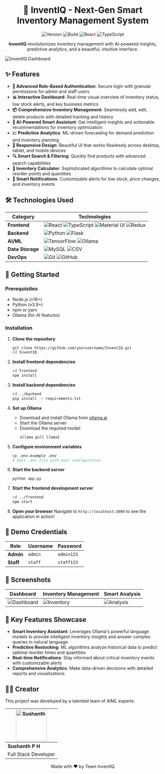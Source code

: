 <div align="center">

# 🚀 InventIQ - Next-Gen Smart Inventory Management System

<img src="https://img.shields.io/badge/version-1.0.0-blue.svg" alt="Version"/>  <img src="https://img.shields.io/badge/build-passing-success.svg" alt="Build"/> <img src="https://img.shields.io/badge/React-18.2.0-61DAFB.svg?logo=react" alt="React"/> <img src="https://img.shields.io/badge/TypeScript-5.0.4-3178C6.svg?logo=typescript" alt="TypeScript"/>

</div>

<p align="center">
  <b>InventIQ</b> revolutionizes inventory management with AI-powered insights, predictive analytics, and a beautiful, intuitive interface.
</p>

![InventIQ Dashboard](./screenshots/dashboard-preview.jpg)

## ✨ Features

- **🔐 Advanced Role-Based Authentication**: Secure login with granular permissions for admin and staff users
- **📊 Interactive Dashboard**: Real-time visual overview of inventory status, low stock alerts, and key business metrics
- **📦 Comprehensive Inventory Management**: Seamlessly add, edit, delete products with detailed tracking and history
- **🤖 AI-Powered Smart Assistant**: Get intelligent insights and actionable recommendations for inventory optimization
- **📈 Predictive Analytics**: ML-driven forecasting for demand prediction and inventory planning
- **📱 Responsive Design**: Beautiful UI that works flawlessly across desktop, tablet, and mobile devices
- **🔍 Smart Search & Filtering**: Quickly find products with advanced search capabilities
- **🧮 Inventory Calculator**: Sophisticated algorithms to calculate optimal reorder points and quantities
- **🔔 Smart Notifications**: Customizable alerts for low stock, price changes, and inventory events

## 🛠️ Technologies Used

<div align="center">

| Category | Technologies |
|----------|--------------|
| **Frontend** | ![React](https://img.shields.io/badge/React-61DAFB?style=for-the-badge&logo=react&logoColor=black) ![TypeScript](https://img.shields.io/badge/TypeScript-3178C6?style=for-the-badge&logo=typescript&logoColor=white) ![Material UI](https://img.shields.io/badge/Material_UI-0081CB?style=for-the-badge&logo=material-ui&logoColor=white) ![Redux](https://img.shields.io/badge/Redux-764ABC?style=for-the-badge&logo=redux&logoColor=white) |
| **Backend** | ![Python](https://img.shields.io/badge/Python-3776AB?style=for-the-badge&logo=python&logoColor=white) ![Flask](https://img.shields.io/badge/Flask-000000?style=for-the-badge&logo=flask&logoColor=white) |
| **AI/ML** | ![TensorFlow](https://img.shields.io/badge/TensorFlow-FF6F00?style=for-the-badge&logo=tensorflow&logoColor=white) ![Ollama](https://img.shields.io/badge/Ollama-FF6F00?style=for-the-badge&logo=ollama&logoColor=white) |
| **Data Storage** | ![MySQL](https://img.shields.io/badge/MySQL-4479A1?style=for-the-badge&logo=mysql&logoColor=white) ![CSV](https://img.shields.io/badge/CSV-217346?style=for-the-badge&logo=microsoft-excel&logoColor=white) |
| **DevOps** | ![Git](https://img.shields.io/badge/Git-F05032?style=for-the-badge&logo=git&logoColor=white) ![GitHub](https://img.shields.io/badge/GitHub-181717?style=for-the-badge&logo=github&logoColor=white) |

</div>

## 🚀 Getting Started

### Prerequisites

- Node.js (v16+)
- Python (v3.9+)
- npm or yarn
- Ollama (for AI features)

### Installation

1. **Clone the repository**
   ```bash
   git clone https://github.com/yourusername/InventIQ.git
   cd InventIQ
   ```

2. **Install frontend dependencies**
   ```bash
   cd frontend
   npm install
   ```

3. **Install backend dependencies**
   ```bash
   cd ../backend
   pip install -r requirements.txt
   ```

4. **Set up Ollama**
   - Download and install Ollama from [ollama.ai](https://ollama.ai/)
   - Start the Ollama server
   - Download the required model:
     ```bash
     ollama pull llama2
     ```

5. **Configure environment variables**
   ```bash
   cp .env.example .env
   # Edit .env file with your configuration
   ```

6. **Start the backend server**
   ```bash
   python app.py
   ```

7. **Start the frontend development server**
   ```bash
   cd ../frontend
   npm start
   ```

8. **Open your browser**
   Navigate to `http://localhost:3000` to see the application in action!

## 🔑 Demo Credentials

| Role | Username | Password |
|------|----------|----------|
| **Admin** | `admin` | `admin123` |
| **Staff** | `staff` | `staff123` |

## 📸 Screenshots

<div align="center">

| Dashboard | Inventory Management | Smart Analysis |
|-----------|----------------------|----------------|
| ![Dashboard](./screenshots/dashboard-full.jpg) | ![Inventory](./screenshots/inventory.jpg) | ![Analysis](./screenshots/analysis.jpg) |

</div>

## 🌟 Key Features Showcase

- **Smart Inventory Assistant**: Leverages Ollama's powerful language models to provide intelligent inventory insights and answer complex queries in natural language
- **Predictive Restocking**: ML algorithms analyze historical data to predict optimal reorder times and quantities
- **Real-time Notifications**: Stay informed about critical inventory events with customizable alerts
- **Comprehensive Analytics**: Make data-driven decisions with detailed reports and visualizations

## 👨‍💻 Creator

This project was developed by a talented team of AIML experts:

<div align="center">

| <img src="https://github.com/identicons/sushanth.png" width="100" height="100" alt="Sushanth"> | 
|----------|
| **Sushanth P H** |
| Full Stack Developer |

</div>

<div align="center">

Made with ❤️ by Team InventIQ

</div>
